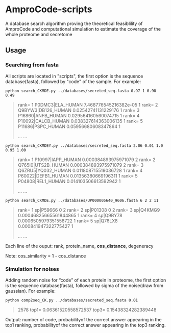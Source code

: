 # AmproCode-scripts

A database search algorithm proving the theoretical feasiblility of AmproCode and computational simulation to estimate the coverage of the whole proteome and secretome

## Usage

### Searching from fasta

All scripts are located in "scripts", the first option is the sequence database(fasta), followed by "code" of the sample. For example:

`python search_CKMDE.py ../databases/secreted_seq.fasta 0.97 1 0.98 0.49`

> rank\= 1 P0DMC3|ELA\_HUMAN 7.468776545216382e-05 1
> rank\= 2 Q9BYW3|DB126\_HUMAN 0.02542741131229176 1
> rank\= 3 P16860|ANFB\_HUMAN 0.029564160560074715 1
> rank\= 4 P10092|CALCB\_HUMAN 0.038327614363006135 1
> rank\= 5 P11686|PSPC\_HUMAN 0.05956680608347864 1
>
> ... ...

`python search_CKMDEY.py ../databases/secreted_seq.fasta 2.06 0.01 1.0 0.95 1.00`

> rank\= 1 P10997|IAPP\_HUMAN 0.000384893975971079 2
> rank\= 2 Q765I0|UTS2B\_HUMAN 0.000384893975971079 2
> rank\= 3 Q6ZRU5|YQ032\_HUMAN 0.011808715519036728 1
> rank\= 4 P60022|DEFB1\_HUMAN 0.01356380669196311 1
> rank\= 5 P04808|REL1\_HUMAN 0.014103506613592942 1
>
> ... ...

`python search_CKMDE.py ../databases/UP000005640_9606.fasta 6 2 2 11`

> rank\= 1 sp|P59666 0 2
> rank\= 2 sp|P01308 0 2
> rank\= 3 sp|Q4KMG9 0.00046825665561844865 1
> rank\= 4 sp|Q9BY78 0.0006505979351558722 1
> rank\= 5 sp|Q76LX8 0.000841947322775427 1
>
> ... ...

Each line of the ouput: rank, protein\_name, **cos\_distance**, degeneracy

Note: cos\_similarity \= 1 - cos\_distance

### Simulation for noises

Adding random noise for “code” of each protein in proteome, the first option is the sequence database(fasta), followed by sigma of the noise(draw from gaussian). For example:

`python comp2seq_CK.py ../databases/secreted_seq.fasta 0.01`&#x20;

> 2578 top1\= 0.06361520558572537 top3\= 0.15438324282389448

Output: number of code, probabilityof the correct answer appearing in the top1 ranking, probabilityof the correct answer appearing in the top3 ranking.

